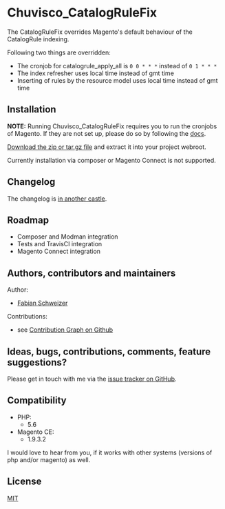 # Chuvisco_CatalogRuleFix
The CatalogRuleFix overrides Magento's default behaviour of the CatalogRule indexing.

Following two things are overridden:
- The cronjob for catalogrule_apply_all is `0 0 * * *` instead of `0 1 * * *`
- The index refresher uses local time instead of gmt time
- Inserting of rules by the resource model uses local time instead of gmt time

## Installation
**NOTE:** Running Chuvisco_CatalogRuleFix requires you to run the cronjobs of Magento. If they are not set up, please 
do so by following the [docs](http://devdocs.magento.com/guides/m1x/install/installing_install.html#install-cron).

[Download the zip or tar.gz file](https://github.com/Chuvisco88/Chuvisco_CatalogRuleFix/releases) and extract it into your project webroot.
 
 Currently installation via composer or Magento Connect is not supported.

## Changelog

The changelog is [in another castle](CHANGELOG.md).

## Roadmap
- Composer and Modman integration
- Tests and TravisCI integration
- Magento Connect integration

## Authors, contributors and maintainers
Author:
- [Fabian Schweizer](https://twitter.com/chuvisco88)

Contributions:
- see [Contribution Graph on Github](https://github.com/Chuvisco88/Chuvisco_CatalogRuleFix/graphs/contributors)

## Ideas, bugs, contributions, comments, feature suggestions?

Please get in touch with me via the [issue tracker on GitHub](https://github.com/Chuvisco88/Chuvisco_CatalogRuleFix/issues).

## Compatibility
- PHP:
    - 5.6
- Magento CE:
    - 1.9.3.2

I would love to hear from you, if it works with other systems (versions of php and/or magento) as well.

## License
[MIT](LICENSE)